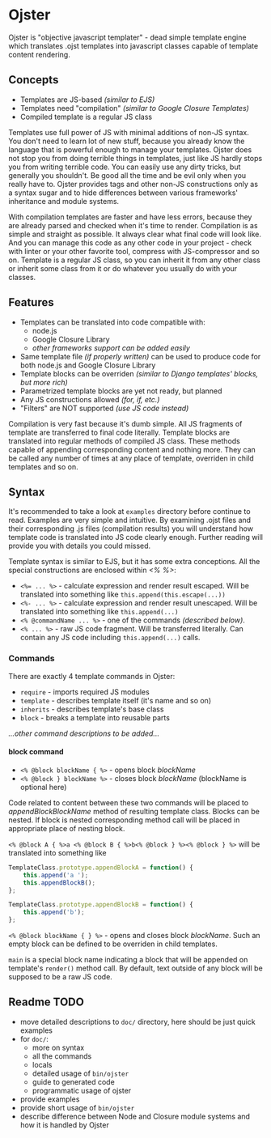 # Ojster

Ojster is "objective javascript templater" - dead simple template engine which translates .ojst templates into javascript classes capable of template content rendering.

## Concepts

* Templates are JS-based _(similar to EJS)_
* Templates need "compilation" _(similar to Google Closure Templates)_
* Compiled template is a regular JS class

Templates use full power of JS with minimal additions of non-JS syntax. You don't need to learn lot of new stuff, because you already know the language that is powerful enough to manage your templates. Ojster does not stop you from doing terrible things in templates, just like JS hardly stops you from writing terrible code. You can easily use any dirty tricks, but generally you shouldn't. Be good all the time and be evil only when you really have to.
Ojster provides tags and other non-JS constructions only as a syntax sugar and to hide differences between various frameworks' inheritance and module systems.

With compilation templates are faster and have less errors, because they are already parsed and checked when it's time to render.
Compilation is as simple and straight as possible. It always clear what final code will look like. And you can manage this code as any other code in your project - check with linter or your other favorite tool, compress with JS-compressor and so on.
Template is a regular JS class, so you can inherit it from any other class or inherit some class from it or do whatever you usually do with your classes.

## Features

* Templates can be translated into code compatible with:
    * node.js
    * Google Closure Library
    * _other frameworks support can be added easily_
* Same template file _(if properly written)_ can be used to produce code for both node.js and Google Closure Library
* Template blocks can be overriden _(similar to Django templates' blocks, but more rich)_
* Parametrized template blocks are yet not ready, but planned
* Any JS constructions allowed _(for, if, etc.)_
* "Filters" are NOT supported _(use JS code instead)_

Compilation is very fast because it's dumb simple. All JS fragments of template are transferred to final code literally. Template blocks are translated into regular methods of compiled JS class. These methods capable of appending corresponding content and nothing more. They can be called any number of times at any place of template, overriden in child templates and so on.

## Syntax

It's recommended to take a look at `examples` directory before continue to read. Examples are very simple and intuitive.
By examining .ojst files and their corresponding .js files (compilation results) you will understand how template code is translated into JS code clearly enough. Further reading will provide you with details you could missed.

Template syntax is similar to EJS, but it has some extra conceptions.
All the special constructions are enclosed within *<% %>*:

* `<%= ... %>`  - calculate expression and render result escaped. Will be translated into something like `this.append(this.escape(...))`
* `<%- ... %>`  - calculate expression and render result unescaped. Will be translated into something like `this.append(...)`
* `<% @commandName ... %>`  - one of the commands _(described below)_.
* `<% ... %>` - raw JS code fragment. Will be transferred literally. Can contain any JS code including `this.append(...)` calls.

### Commands

There are exactly 4 template commands in Ojster:

* `require` - imports required JS modules
* `template` - describes template itself (it's name and so on)
* `inherits` - describes template's base class
* `block` - breaks a template into reusable parts

_...other command descriptions to be added..._

#### block command

* `<% @block blockName { %>` - opens block _blockName_
* `<% @block } blockName %>` - closes block _blockName_ (blockName is optional here)

Code related to content between these two commands will be placed to _appendBlockBlockName_ method of resulting template class.
Blocks can be nested. If block is nested corresponding method call will be placed in appropriate place of nesting block.

`<% @block A { %>a <% @block B { %>b<% @block } %><% @block } %>` will be translated into something like
```javascript
TemplateClass.prototype.appendBlockA = function() {
    this.append('a ');
    this.appendBlockB();
};

TemplateClass.prototype.appendBlockB = function() {
    this.append('b');
};
```

`<% @block blockName { } %>` - opens and closes block _blockName_. Such an empty block can be defined to be overriden in child templates.

`main` is a special block name indicating a block that will be appended on template's `render()` method call.
By default, text outside of any block will be supposed to be a raw JS code.


## Readme TODO

* move detailed descriptions to `doc/` directory, here should be just quick examples
* for `doc/`:
    * more on syntax
    * all the commands
    * locals
    * detailed usage of `bin/ojster`
    * guide to generated code
    * programmatic usage of ojster
* provide examples
* provide short usage of `bin/ojster`
* describe difference between Node and Closure module systems and how it is handled by Ojster
